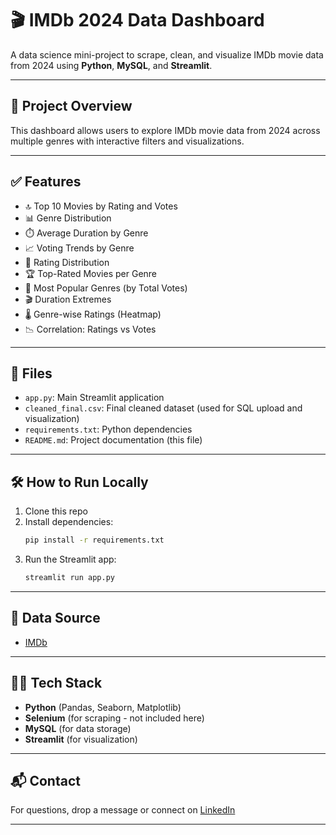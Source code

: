 # 🎬 IMDb 2024 Data Dashboard

A data science mini-project to scrape, clean, and visualize IMDb movie data from 2024 using **Python**, **MySQL**, and **Streamlit**.

---

## 📌 Project Overview

This dashboard allows users to explore IMDb movie data from 2024 across multiple genres with interactive filters and visualizations.

---

## ✅ Features

- 🔝 Top 10 Movies by Rating and Votes
- 📊 Genre Distribution
- ⏱️ Average Duration by Genre
- 📈 Voting Trends by Genre
- 🔸 Rating Distribution
- 🏆 Top-Rated Movies per Genre
- 🥧 Most Popular Genres (by Total Votes)
- 🎬 Duration Extremes
- 🌡️ Genre-wise Ratings (Heatmap)
- 📉 Correlation: Ratings vs Votes

---

## 📁 Files

- `app.py`: Main Streamlit application
- `cleaned_final.csv`: Final cleaned dataset (used for SQL upload and visualization)
- `requirements.txt`: Python dependencies
- `README.md`: Project documentation (this file)

---

## 🛠️ How to Run Locally

1. Clone this repo  
2. Install dependencies:
    ```bash
    pip install -r requirements.txt
    ```
3. Run the Streamlit app:
    ```bash
    streamlit run app.py
    ```

---

## 🔗 Data Source

- [IMDb](https://www.imdb.com/)

---

## 👨‍💻 Tech Stack

- **Python** (Pandas, Seaborn, Matplotlib)
- **Selenium** (for scraping - not included here)
- **MySQL** (for data storage)
- **Streamlit** (for visualization)

---

## 📬 Contact

For questions, drop a message or connect on [LinkedIn](http://www.linkedin.com/in/sai-vennela-yadavalli-8b854432a)

---

